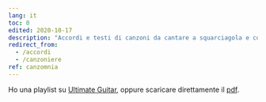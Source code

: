 ```yaml
---
lang: it
toc: 0
edited: 2020-10-17
description: "Accordi e testi di canzoni da cantare a squarciagola e con la chitarra, davanti a un fuoco crepitante a qualunque ora del giorno o della notte"
redirect_from:
  - /accordi
  - /canzoniere
ref: canzomnia
---
```

Ho una playlist su [Ultimate Guitar](https://go.tommi.space/chords), oppure scaricare direttamente il [pdf](/assets/CANZOMNIA.pdf).
